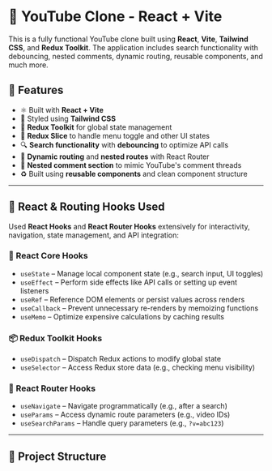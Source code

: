 # 🎥 YouTube Clone - React + Vite

This is a fully functional YouTube clone built using **React**, **Vite**, **Tailwind CSS**, and **Redux Toolkit**. The application includes search functionality with debouncing, nested comments, dynamic routing, reusable components, and much more.

## 🚀 Features

- ⚛️ Built with **React + Vite**
- 💨 Styled using **Tailwind CSS**
- 🧠 **Redux Toolkit** for global state management
- 🔄 **Redux Slice** to handle menu toggle and other UI states
- 🔍 **Search functionality** with **debouncing** to optimize API calls
- 🔁 **Dynamic routing** and **nested routes** with React Router
- 💬 **Nested comment section** to mimic YouTube's comment threads
- ♻️ Built using **reusable components** and clean component structure

---

## 🧠 React & Routing Hooks Used

Used **React Hooks** and **React Router Hooks** extensively for interactivity, navigation, state management, and API integration:

### 🧩 React Core Hooks

- `useState` – Manage local component state (e.g., search input, UI toggles)
- `useEffect` – Perform side effects like API calls or setting up event listeners
- `useRef` – Reference DOM elements or persist values across renders
- `useCallback` – Prevent unnecessary re-renders by memoizing functions
- `useMemo` – Optimize expensive calculations by caching results

### 📦 Redux Toolkit Hooks

- `useDispatch` – Dispatch Redux actions to modify global state
- `useSelector` – Access Redux store data (e.g., checking menu visibility)

### 🧭 React Router Hooks

- `useNavigate` – Navigate programmatically (e.g., after a search)
- `useParams` – Access dynamic route parameters (e.g., video IDs)
- `useSearchParams` – Handle query parameters (e.g., `?v=abc123`)


---

## 📁 Project Structure

